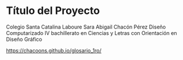 # Título del Proyecto

Colegio Santa Catalina Laboure
Sara Abigail Chacón Pérez
Diseño Computarizado
IV bachillerato en Ciencias y Letras con Orientación en Diseño Gráfico

https://chacoons.github.io/glosario_1ro/
